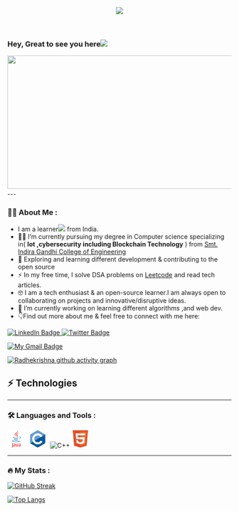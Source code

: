 <p align="center"><img src="https://media.giphy.com/media/WSBeyxvC1jH496xQGA/giphy.gif" width="100"/></p>
<p align="center"><img src="https://komarev.com/ghpvc/?username=Radhekrishnaa&style=flat-square&color=blue" alt=""></p>

### Hey, Great to see you here<img src="https://media.giphy.com/media/hvRJCLFzcasrR4ia7z/giphy.gif" width="30px"/>

<div align="center">
  <img src="https://media.giphy.com/media/dWesBcTLavkZuG35MI/giphy.gif" width="600" height="300"/>
</div>
---

### :man_technologist: About Me :
- I am a learner<img src="https://media.giphy.com/media/WUlplcMpOCEmTGBtBW/giphy.gif" width="30"> from India.
- :student: I’m currently pursuing my degree in  Computer science specializing in( **Iot ,cybersecurity including Blockchain Technology** ) from [Smt. Indira Gandhi College of Engineering](http://sigce.edu.in/) 
- :seedling: Exploring and learning different development & contributing to the open source
- :zap: In my free time, I solve DSA problems on [Leetcode](https://leetcode.com/Radhekrishna_Mishra/) and read tech articles.
- :nerd_face: I am a tech enthusiast & an open-source learner.I am always open to collaborating on projects and innovative/disruptive ideas. 
-  🔭 I’m currently working on learning different algorithms ,and web dev.
- :point_down:Find out more about me & feel free to connect with me here:
<div id="badges">
  <a href="your-linkedin">
    <img src="https://img.shields.io/badge/LinkedIn-blue?style=for-the-badge&logo=linkedin&logoColor=white" alt="LinkedIn Badge"/>
  </a>
 
  <a href="https://twitter.com/home?lang=en">
    <img src="https://img.shields.io/badge/Twitter-blue?style=for-the-badge&logo=twitter&logoColor=white" alt="Twitter Badge"/>
  </a>
  
</div>

[![My Gmail Badge](https://img.shields.io/badge/-rajmishra52002@gmail.com-c14438?style=flat-square&logo=Gmail&logoColor=white&link=mailto:rajmishra52002@gmail.com)](mailto:rajmishra52002@gmail.com)

[![Radhekrishna github activity graph](https://activity-graph.herokuapp.com/graph?username=Radhekrishnaa&theme=xcode)](https://git.io/Radhekrishnaa)


## ⚡ Technologies

---

### :hammer_and_wrench: Languages and Tools :

<img src="https://github.com/devicons/devicon/blob/master/icons/java/java-original-wordmark.svg" title="Java" alt="Java" width="40" height="40"/>&nbsp;
<img src="https://github.com/devicons/devicon/blob/master/icons/c/c-original.svg" title="C" alt="C" width="40" height="40"/>&nbsp;
![C++](https://img.shields.io/badge/C%2B%2B-00599C?style=for-the-badge&logo=c%2B%2B&logoColor=white)
<img src="https://github.com/devicons/devicon/blob/master/icons/html5/html5-original.svg" title="HTML5" alt="HTML" width="40" height="40"/>&nbsp;


---

### :fire: My Stats :
<!--
<img 
   src="https://github-readme-stats.vercel.app/api?username=Radhekrishnaa&show_icons=true&theme=tokyonight" 
/> Hi
-->
[![GitHub Streak](http://github-readme-streak-stats.herokuapp.com?user=Radhekrishnaa&theme=dark&date_format=M%20j%5B%2C%20Y%5D)](https://git.io/streak-stats)

[![Top Langs](https://github-readme-stats.vercel.app/api/top-langs/?username=Radhekrishnaa&layout=compact&theme=vision-friendly-dark)](https://github.com/anuraghazra/github-readme-stats)
<!--
**Radhekrishnaa/Radhekrishnaa** is a ✨ _special_ ✨ repository because its `README.md` (this file) appears on your GitHub profile.


Bshhsjsjsjjsjssjsj
- 🔭 I’m currently working on ...
- 🌱 I’m currently learning ...
- 👯 I’m looking to collaborate on ...
- 🤔 I’m looking for help with ...
- 💬 Ask me about ...
- 📫 How to reach me: ...
- 😄 Pronouns: ...
- ⚡ Fun fact: hi
-->
